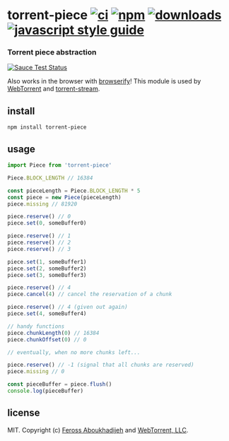# torrent-piece [![ci][ci-image]][ci-url] [![npm][npm-image]][npm-url] [![downloads][downloads-image]][downloads-url] [![javascript style guide][standard-image]][standard-url]

[ci-image]: https://img.shields.io/github/workflow/status/webtorrent/torrent-piece/ci/master
[ci-url]: https://github.com/webtorrent/torrent-piece/actions
[npm-image]: https://img.shields.io/npm/v/torrent-piece.svg
[npm-url]: https://npmjs.org/package/torrent-piece
[downloads-image]: https://img.shields.io/npm/dm/torrent-piece.svg
[downloads-url]: https://npmjs.org/package/torrent-piece
[standard-image]: https://img.shields.io/badge/code_style-standard-brightgreen.svg
[standard-url]: https://standardjs.com

### Torrent piece abstraction

[![Sauce Test Status](https://saucelabs.com/browser-matrix/torrent-piece.svg)](https://saucelabs.com/u/torrent-piece)

Also works in the browser with [browserify](http://browserify.org/)! This module is used by [WebTorrent](http://webtorrent.io) and [torrent-stream](https://npmjs.com/package/torrent-stream).

## install

```
npm install torrent-piece
```

## usage

```js
import Piece from 'torrent-piece'

Piece.BLOCK_LENGTH // 16384

const pieceLength = Piece.BLOCK_LENGTH * 5
const piece = new Piece(pieceLength)
piece.missing // 81920

piece.reserve() // 0
piece.set(0, someBuffer0)

piece.reserve() // 1
piece.reserve() // 2
piece.reserve() // 3

piece.set(1, someBuffer1)
piece.set(2, someBuffer2)
piece.set(3, someBuffer3)

piece.reserve() // 4
piece.cancel(4) // cancel the reservation of a chunk

piece.reserve() // 4 (given out again)
piece.set(4, someBuffer4)

// handy functions
piece.chunkLength(0) // 16384
piece.chunkOffset(0) // 0

// eventually, when no more chunks left...

piece.reserve() // -1 (signal that all chunks are reserved)
piece.missing // 0

const pieceBuffer = piece.flush()
console.log(pieceBuffer)
```

## license

MIT. Copyright (c) [Feross Aboukhadijeh](https://feross.org) and [WebTorrent, LLC](https://webtorrent.io).
